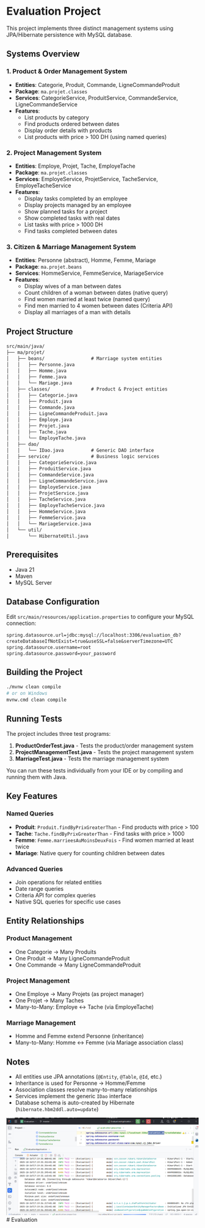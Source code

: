 # Evaluation Project

This project implements three distinct management systems using JPA/Hibernate persistence with MySQL database.

## Systems Overview

### 1. Product & Order Management System
- **Entities**: Categorie, Produit, Commande, LigneCommandeProduit
- **Package**: `ma.projet.classes`
- **Services**: CategorieService, ProduitService, CommandeService, LigneCommandeService
- **Features**:
  - List products by category
  - Find products ordered between dates
  - Display order details with products
  - List products with price > 100 DH (using named queries)

### 2. Project Management System
- **Entities**: Employe, Projet, Tache, EmployeTache
- **Package**: `ma.projet.classes`
- **Services**: EmployeService, ProjetService, TacheService, EmployeTacheService
- **Features**:
  - Display tasks completed by an employee
  - Display projects managed by an employee
  - Show planned tasks for a project
  - Show completed tasks with real dates
  - List tasks with price > 1000 DH
  - Find tasks completed between dates

### 3. Citizen & Marriage Management System
- **Entities**: Personne (abstract), Homme, Femme, Mariage
- **Package**: `ma.projet.beans`
- **Services**: HommeService, FemmeService, MariageService
- **Features**:
  - Display wives of a man between dates
  - Count children of a woman between dates (native query)
  - Find women married at least twice (named query)
  - Find men married to 4 women between dates (Criteria API)
  - Display all marriages of a man with details

## Project Structure

```
src/main/java/
├── ma/projet/
│   ├── beans/                 # Marriage system entities
│   │   ├── Personne.java
│   │   ├── Homme.java
│   │   ├── Femme.java
│   │   └── Mariage.java
│   ├── classes/               # Product & Project entities
│   │   ├── Categorie.java
│   │   ├── Produit.java
│   │   ├── Commande.java
│   │   ├── LigneCommandeProduit.java
│   │   ├── Employe.java
│   │   ├── Projet.java
│   │   ├── Tache.java
│   │   └── EmployeTache.java
│   ├── dao/
│   │   └── IDao.java          # Generic DAO interface
│   ├── service/               # Business logic services
│   │   ├── CategorieService.java
│   │   ├── ProduitService.java
│   │   ├── CommandeService.java
│   │   ├── LigneCommandeService.java
│   │   ├── EmployeService.java
│   │   ├── ProjetService.java
│   │   ├── TacheService.java
│   │   ├── EmployeTacheService.java
│   │   ├── HommeService.java
│   │   ├── FemmeService.java
│   │   └── MariageService.java
│   └── util/
│       └── HibernateUtil.java
```

## Prerequisites

- Java 21
- Maven
- MySQL Server

## Database Configuration

Edit `src/main/resources/application.properties` to configure your MySQL connection:

```properties
spring.datasource.url=jdbc:mysql://localhost:3306/evaluation_db?createDatabaseIfNotExist=true&useSSL=false&serverTimezone=UTC
spring.datasource.username=root
spring.datasource.password=your_password
```

## Building the Project

```bash
./mvnw clean compile
# or on Windows
mvnw.cmd clean compile
```

## Running Tests

The project includes three test programs:

1. **ProductOrderTest.java** - Tests the product/order management system
2. **ProjectManagementTest.java** - Tests the project management system  
3. **MarriageTest.java** - Tests the marriage management system

You can run these tests individually from your IDE or by compiling and running them with Java.

## Key Features

### Named Queries
- **Produit**: `Produit.findByPrixGreaterThan` - Find products with price > 100
- **Tache**: `Tache.findByPrixGreaterThan` - Find tasks with price > 1000
- **Femme**: `Femme.marrieesAuMoinsDeuxFois` - Find women married at least twice
- **Mariage**: Native query for counting children between dates

### Advanced Queries
- Join operations for related entities
- Date range queries
- Criteria API for complex queries
- Native SQL queries for specific use cases

## Entity Relationships

### Product Management
- One Categorie → Many Produits
- One Produit → Many LigneCommandeProduit
- One Commande → Many LigneCommandeProduit

### Project Management
- One Employe → Many Projets (as project manager)
- One Projet → Many Taches
- Many-to-Many: Employe ↔ Tache (via EmployeTache)

### Marriage Management
- Homme and Femme extend Personne (inheritance)
- Many-to-Many: Homme ↔ Femme (via Mariage association class)

## Notes

- All entities use JPA annotations (`@Entity`, `@Table`, `@Id`, etc.)
- Inheritance is used for Personne → Homme/Femme
- Association classes resolve many-to-many relationships
- Services implement the generic `IDao` interface
- Database schema is auto-created by Hibernate (`hibernate.hbm2ddl.auto=update`)

![img.png](img.png)#   E v a l u a t i o n 
 
 